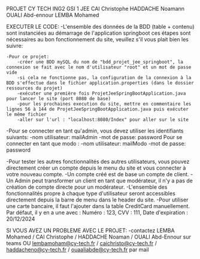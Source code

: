PROJET CY TECH ING2 GSI 1 JEE 
CAI Christophe
HADDACHE Noamann
OUALI Abd-ennour 
LEMBA Mohamed

EXECUTER LE CODE:
-L'ensemble des données de la BDD (table + contenu) sont instanciées au démarrage de l'application springboot
ces étapes sont nécessaires au bon fonctionnement du site, veuillez s'il vous plait bien les suivre:

	-Pour ce projet: 
		-créer une BDD mySQL du nom de "bdd_projet_jee_springboot", la connexion se fait avec le nom d'utilisateur "root" et un mot de passe vide		
		-si cela ne fonctionne pas, la configuration de la connexion à la BDD s'effectue dans le fichier application.properties (dans le dossier ressources du projet)	
		-exécuter une première fois ProjetJeeSpringBootApplication.java pour lancer le site (port 8080 de base)
		-pour les prochaines execution du site, mettre en commentaire les lignes 56 à 144 de ProjetJeeSpringBootApplication.java puis exécuter le même fichier
		-aller sur l'url : "localhost:8080/Index" pour aller sur le site


-Pour se connecter en tant qu'admin, vous devez utiliser les identifiants suivants:
    -nom utilisateur: mailAdmin
    -mot de passe: password
Pour se connecter en tant que modo :
    -nom utilisateur: mailModo
    -mot de passe: password

-Pour tester les autres fonctionnalités des autres utilisateurs, vous pouvez directement créer un compte depuis le menu du site et vous connecter à votre nouveau compte.
-Un compte créé est de base un compte de client.
-Un Admin peut transformer un client en tant que modérateur, il n'y a pas de création de compte directe pour un modérateur.
-L'ensemble des fonctionnalités propre à chaque type d'utilisateur seront accessibles directement depuis la barre de menu dans le header du site.
-Pour utiliser une carte bancaire, il faut l'ajouter dans la table CreditCard manuellement. Par défaut, il y en a une avec :
  Numéro : 123, CVV : 111, Date d'expiration : 20/12/2024

SI VOUS AVEZ UN PROBLEME AVEC LE PROJET:
-contactez LEMBA Mohamed / CAI Christophe / HADDACHE Noaman / OUALI Abd-Ennour sur teams OU lembamoham@cy-tech.fr / caichristo@cy-tech.fr / haddacheno@cy-tech.fr / ouaaliabde@cy-tech.fr par mail
